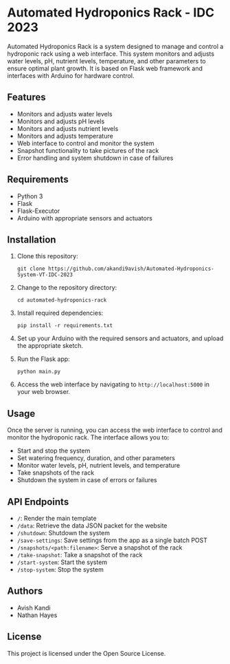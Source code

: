 # Automated Hydroponics Rack - IDC 2023

Automated Hydroponics Rack is a system designed to manage and control a hydroponic rack using a web interface. This system monitors and adjusts water levels, pH, nutrient levels, temperature, and other parameters to ensure optimal plant growth. It is based on Flask web framework and interfaces with Arduino for hardware control.

## Features

- Monitors and adjusts water levels
- Monitors and adjusts pH levels
- Monitors and adjusts nutrient levels
- Monitors and adjusts temperature
- Web interface to control and monitor the system
- Snapshot functionality to take pictures of the rack
- Error handling and system shutdown in case of failures

## Requirements

- Python 3
- Flask
- Flask-Executor
- Arduino with appropriate sensors and actuators

## Installation

1. Clone this repository:
   ```
   git clone https://github.com/akandi9avish/Automated-Hydroponics-System-VT-IDC-2023
   ```
2. Change to the repository directory:
   ```
   cd automated-hydroponics-rack
   ```
3. Install required dependencies:
   ```
   pip install -r requirements.txt
   ```
4. Set up your Arduino with the required sensors and actuators, and upload the appropriate sketch.

5. Run the Flask app:
   ```
   python main.py
   ```
6. Access the web interface by navigating to `http://localhost:5000` in your web browser.

## Usage

Once the server is running, you can access the web interface to control and monitor the hydroponic rack. The interface allows you to:

- Start and stop the system
- Set watering frequency, duration, and other parameters
- Monitor water levels, pH, nutrient levels, and temperature
- Take snapshots of the rack
- Shutdown the system in case of errors or failures

## API Endpoints

- `/`: Render the main template
- `/data`: Retrieve the data JSON packet for the website
- `/shutdown`: Shutdown the system
- `/save-settings`: Save settings from the app as a single batch POST
- `/snapshots/<path:filename>`: Serve a snapshot of the rack
- `/take-snapshot`: Take a snapshot of the rack
- `/start-system`: Start the system
- `/stop-system`: Stop the system

## Authors

- Avish Kandi
- Nathan Hayes

## License

This project is licensed under the Open Source License.
